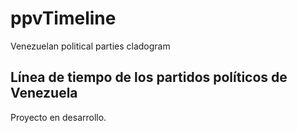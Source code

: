 # ppvTimeline
Venezuelan political parties cladogram


## Línea de tiempo de los partidos políticos de Venezuela

Proyecto en desarrollo.

